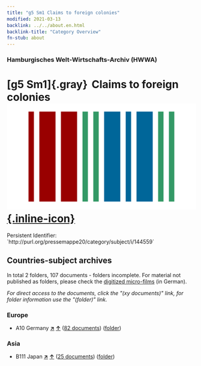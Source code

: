```yaml
---
title: "g5 Sm1 Claims to foreign colonies"
modified: 2021-03-13
backlink: ../../about.en.html
backlink-title: "Category Overview"
fn-stub: about
---
```


### Hamburgisches Welt-Wirtschafts-Archiv (HWWA)

# [g5 Sm1]{.gray}&#8201; Claims to foreign colonies &#160; [![Wikidata](/images/Wikidata-logo.svg "Wikidata"){.inline-icon}](http://www.wikidata.org/entity/Q104700063)

<div class="hint">Persistent Identifier: `http://purl.org/pressemappe20/category/subject/i/144559`</div>







## Countries-subject archives





In total 2 folders, 107 documents - folders incomplete.
For material not published as folders, please check the [digitized micro-films](/film/h1_sh.de.html) (in German).

_For direct access to the documents, click the "(xy documents)" link, for folder information use the "(folder)" link._



### Europe

- A10 Germany [**&nearr;**](../../../geo/i/126128/about.en.html "Germany (all folders)") [**&uarr;**](../../../geo/about.en.html#A10 "Country category system") (<a href="https://pm20.zbw.eu/iiifview/folder/sh/126128,144559" title="about: Germany : Claims to foreign colonies" target="_blank">82 documents</a>) ([folder](../../../../folder/sh/1261xx/126128/1445xx/144559/about.en.html))

### Asia

- B111 Japan [**&nearr;**](../../../geo/i/141272/about.en.html "Japan (all folders)") [**&uarr;**](../../../geo/about.en.html#B111 "Country category system") (<a href="https://pm20.zbw.eu/iiifview/folder/sh/141272,144559" title="about: Japan : Claims to foreign colonies" target="_blank">25 documents</a>) ([folder](../../../../folder/sh/1412xx/141272/1445xx/144559/about.en.html))








